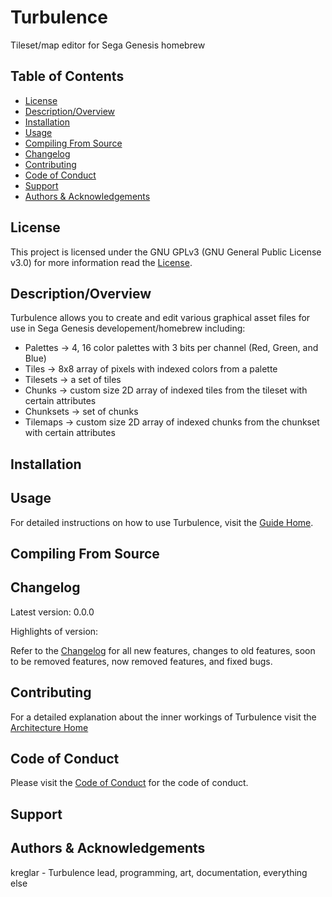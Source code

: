 # Turbulence

Tileset/map editor for Sega Genesis homebrew

## Table of Contents
- [License](#License)
- [Description/Overview](#descriptionoverview)
- [Installation](#installation)
- [Usage](#usage)
- [Compiling From Source](#compiling-from-source)
- [Changelog](#changelog)
- [Contributing](#contributing)
- [Code of Conduct](#code-of-conduct)
- [Support](#support)
- [Authors & Acknowledgements](#authors--acknowledgement)


## License

This project is licensed under the GNU GPLv3 (GNU General Public License v3.0) for more information read the [License](LICENSE.txt).


## Description/Overview

Turbulence allows you to create and edit various graphical asset files for use in Sega Genesis developement/homebrew including:
- Palettes -> 4, 16 color palettes with 3 bits per channel (Red, Green, and Blue)
- Tiles -> 8x8 array of pixels with indexed colors from a palette
- Tilesets -> a set of tiles
- Chunks -> custom size 2D array of indexed tiles from the tileset with certain attributes
- Chunksets -> set of chunks
- Tilemaps -> custom size 2D array of indexed chunks from the chunkset with certain attributes


## Installation


## Usage

For detailed instructions on how to use Turbulence, visit the [Guide Home](docs/guide/guideHome.md).


## Compiling From Source


## Changelog

Latest version: 0.0.0

Highlights of version:

Refer to the [Changelog](CHANGELOG.md) for all new features, changes to old features, soon to be removed features, now removed features, and fixed bugs.


## Contributing

For a detailed explanation about the inner workings of Turbulence visit the [Architecture Home](docs/architecture/architectureHome.md)


## Code of Conduct

Please visit the [Code of Conduct](CODE_OF_CONDUCT.md) for the code of conduct.


## Support


## Authors & Acknowledgements

kreglar - Turbulence lead, programming, art, documentation, everything else
